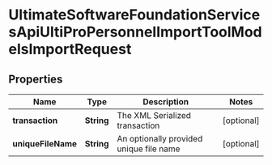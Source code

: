 

# UltimateSoftwareFoundationServicesApiUltiProPersonnelImportToolModelsImportRequest


## Properties

| Name | Type | Description | Notes |
|------------ | ------------- | ------------- | -------------|
|**transaction** | **String** | The XML Serialized transaction |  [optional] |
|**uniqueFileName** | **String** | An optionally provided unique file name |  [optional] |



